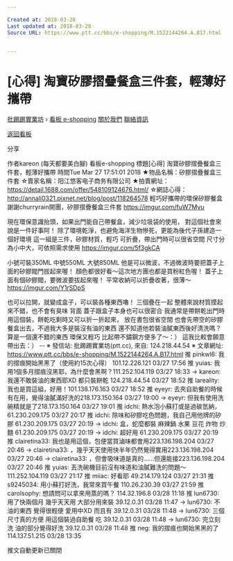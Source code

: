```yaml
---

Created at: 2018-03-28
Last updated at: 2018-03-28
Source URL: https://www.ptt.cc/bbs/e-shopping/M.1522144264.A.B17.html


---
```


# [心得] 淘寶矽膠摺疊餐盒三件套，輕薄好攜帶


[批踢踢實業坊](https://www.ptt.cc/) › [看板 e-shopping](https://www.ptt.cc/bbs/e-shopping/index.html) [關於我們](https://www.ptt.cc/about.html) [聯絡資訊](https://www.ptt.cc/contact.html)

[返回看板](https://www.ptt.cc/bbs/e-shopping/index.html)

分享

作者kareon (每天都要美白腳)
看板e-shopping
標題\[心得\] 淘寶矽膠摺疊餐盒三件套，輕薄好攜帶
時間Tue Mar 27 17:51:01 2018
★物品名稱：矽膠摺疊餐盒三件套 ☆賣家名稱：阳江悠客电子商务有限公司 ★拍賣網址：<https://detail.1688.com/offer/548109124676.html/> ☆網誌心得：<http://annali0321.pixnet.net/blog/post/118264578> 輕巧好攜帶的環保矽膠餐盒 謝謝churryrain開團，矽膠摺疊餐盒三件套 <https://imgur.com/fuW7Myu>

現在環保意識抬頭，如果出門能自己帶餐盒，減少垃圾袋的使用， 對這個社會來說是一件好事阿！ 除了環境乾淨，也避免海洋生物慘死，更能為後代子孫建造一個好環境 這一組是三件，矽膠材質，輕巧 可折疊，帶出門時可以很省空間 尺寸分為小中大，可依照需求使用 <https://imgur.com/5f3gkCA>

小號可裝350ML 中號550ML 大號850ML 他是可以微波，不過微波時要把蓋子上面的矽膠閥門拔起來喔！ 顏色都很好看～這次地方團也都是買粉紅色喔！ 蓋子上面有個矽膠閥，要微波要拔起來喔！ 平常收納可以折疊收著，很薄～ <https://imgur.com/Y1rSDpS>

也可以拉開，就變成盒子，可以裝各種東西嚕！ 三個疊在一起 整體來說材質摸起來不錯，也不會有臭味 背面 蓋子跟盒子本身也可以很密合 我通常是帶餅乾出門時用這個裝，餅乾吃剩時又可以折一折起來， 放在書包很省空間 也會先帶空的矽膠餐盒出去，不過我大多是裝沒有油的東西 還不知道他若裝油膩東西後好清洗嗎？ 算是一個還不錯的東西 環保又輕巧 比起帶不鏽鋼方便多了～：） 這我比較會願意帶出去：） -- ※ 發信站: 批踢踢實業坊(ptt.cc), 來自: 124.218.44.54 ※ 文章網址: <https://www.ptt.cc/bbs/e-shopping/M.1522144264.A.B17.html>
推 pinkwl6: 我的摺痕開始黑黑了（使用約15次心得） 101.12.226.121 03/27 17:56
推 yuias: 我用1個多月摺痕沒黑耶，為什麼會黑啊？111.252.104.119 03/27 18:33
→ kareon: 我還不敢裝油的東西耶XD 都只裝餅乾 124.218.44.54 03/27 18:52
推 lareality: 我也是買這組，好用！101.138.176.163 03/27 18:52
推 eyeyr: 去夾自助餐的時候有在用，覺得油膩滿好洗的218.173.150.164 03/27 19:00
→ eyeyr: 但我有使用洗碗精就是了218.173.150.164 03/27 19:01
推 idchi: 熱水泡小蘇打或是過碳氫納， 61.230.209.175 03/27 20:17
推 idchi: 除味和矽膠吃色問題，我自己用他牌的矽膠 61.230.209.175 03/27 20:19
→ idchi: 盒，蛇麼都裝 麻辣鍋 水果 豆花 炸物 炒麵 61.230.209.175 03/27 20:19
→ idchi: 超好用 61.230.209.175 03/27 20:19
推 clairetina33: 我也是用這個，包便當買滷味都會用223.136.198.204 03/27 20:46
→ clairetina33: ，幾乎天天使用快半年仍然覺得實用223.136.198.204 03/27 20:46
→ clairetina33: ，但會吸味道是真的......但還能接223.136.198.204 03/27 20:46
推 yuias: 丟洗碗機目前沒有味道和油膩難洗的問題～111.252.104.119 03/27 21:17
推 miiac: 好看耶 49.214.179.124 03/27 21:31
推 s9245034: 用小蘇打好洗，我常來買午餐 110.26.230.39 03/27 21:59
推 carolsophy: 想請問可以拿來用蒸的嗎？ 114.32.196.8 03/28 11:18
推 lun6730: 用了快兩個月 幾乎天天用 大部分用來裝 39.12.0.31 03/28 11:47
→ lun6730: 不油的東西 覺得很輕便 愛用中XD 而且有 39.12.0.31 03/28 11:48
→ lun6730: 三個尺寸真的方便 用這個裝過自助餐 吃 39.12.0.31 03/28 11:48
→ lun6730: 完立刻洗 油的部分覺得好洗 39.12.0.31 03/28 11:48
推 neg: 我的摺痕也開始黑黑的了 114.137.51.215 03/28 13:35

推文自動更新已關閉

